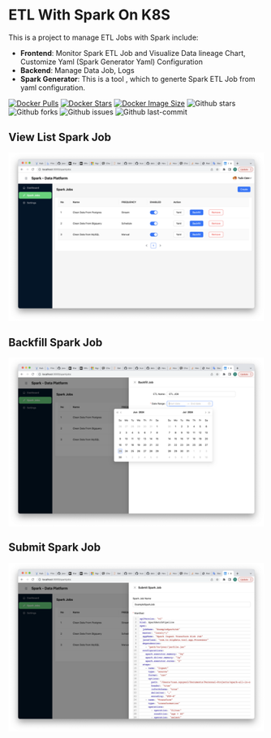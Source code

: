 # ETL With Spark On K8S
This is a project to manage ETL Jobs with Spark include: 

- **Frontend**: Monitor Spark ETL Job and Visualize Data lineage Chart, Customize Yaml (Spark Generator Yaml) Configuration
- **Backend**: Manage Data Job, Logs
- **Spark Generator**: This is a tool , which to generte Spark ETL Job from yaml configuration.

[![Docker Pulls](https://badgen.net/docker/pulls/vantuan12345/spark-generator?icon=docker&label=pulls)](https://hub.docker.com/r/vantuan12345/spark-generator/)
[![Docker Stars](https://badgen.net/docker/stars/vantuan12345/spark-generator?icon=docker&label=stars)](https://hub.docker.com/r/vantuan12345/gospark-generatordaddypy/)
[![Docker Image Size](https://badgen.net/docker/size/vantuan12345/spark-generator?icon=docker&label=image%20size)](https://hub.docker.com/r/vantuan12345/spark-generator/)
![Github stars](https://badgen.net/github/stars/tuancamtbtx/etl-spark-k8s?icon=github&label=stars)
![Github forks](https://badgen.net/github/forks/tuancamtbtx/etl-spark-k8s?icon=github&label=forks)
![Github issues](https://img.shields.io/github/issues/tuancamtbtx/etl-spark-k8s)
![Github last-commit](https://img.shields.io/github/last-commit/tuancamtbtx/etl-spark-k8s)

## View List Spark Job

<div align="center">
    <img align="center" src="assets/spark-job.png" alt="drawing" width="1000"/>
</div>

## Backfill Spark Job

<div align="center">
    <img align="center" src="assets/spark-backfill.png" alt="drawing" width="1000"/>
</div>

## Submit Spark Job

<div align="center">
    <img align="center" src="assets/spark-tool-job.png" alt="drawing" width="1000"/>
</div>
